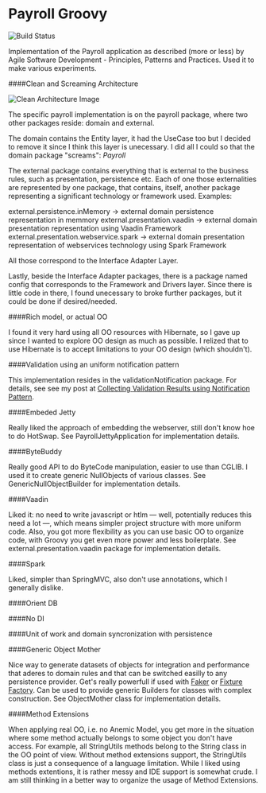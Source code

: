 Payroll Groovy
==============

![Build Status](https://travis-ci.org/vitormcruz/payroll_groovy.svg?branch=master)
                
Implementation of the Payroll application as described (more or less) by Agile Software Development - Principles, Patterns and Practices. Used it to make various experiments.

####Clean and Screaming Architecture
  
![Clean Architecture Image](https://8thlight.com/blog/assets/posts/2012-08-13-the-clean-architecture/CleanArchitecture.jpg)

The specific payroll implementation is on the payroll package, where two other packages reside: domain and external. 

The domain contains the Entity layer, it had the UseCase too but I decided to remove it since I think this layer is unecessary. I did all I could so that the domain package 
"screams": *Payroll*

The external package contains everything that is external to the business rules, such as presentation, persistence etc. Each of one those externalities are represented by one 
package, that contains, itself, another package representing a significant technology or framework used. Examples:

external.persistence.inMemory -> external domain persistence representation in memmory 
external.presentation.vaadin -> external domain presentation representation using Vaadin Framework
external.presentation.webservice.spark -> external domain presentation representation of webservices technology using Spark Framework 

All those correspond to the Interface Adapter Layer.

Lastly, beside the Interface Adapter packages, there is a package named config that corresponds to the Framework and Drivers layer. Since there is little code in there, I found 
unecessary to broke further packages, but it could be done if desired/needed. 

####Rich model, or actual OO

I found it very hard using all OO resources with Hibernate, so I gave up since I wanted to explore OO design as much as possible. I relized that to use Hibernate is to accept 
limitations to your OO design (which shouldn't).
  
####Validation using an uniform notification pattern

This implementation resides in the validationNotification package. For details, see see my post at
[Collecting Validation Results using Notification Pattern](http://techbeatscorner.blogspot.com.br/2017/04/collecting-validation-result-using.html).

####Embeded Jetty

Really liked the approach of embedding the webserver, still don't know hoe to do HotSwap. See PayrollJettyApplication for implementation details.

####ByteBuddy

Really good API to do ByteCode manipulation, easier to use than CGLIB. I used it to create generic NullObjects of various classes. See GenericNullObjectBuilder for implementation 
details. 

####Vaadin

Liked it: no need to write javascript or htlm — well, potentially reduces this need a lot —, which means simpler project structure with more uniform code. Also, you got more 
flexibility as you can use basic OO to organize code, with Groovy you get even more power and less boilerplate. See external.presentation.vaadin package for implementation details.
     
####Spark

Liked, simpler than SpringMVC, also don't use annotations, which I generally dislike. 

####Orient DB

####No DI

####Unit of work and domain syncronization with persistence

####Generic Object Mother

Nice way to generate datasets of objects for integration and performance that aderes to domain rules and that can be switched easilly to any persistence provider. Get's really 
powerfull if used with [Faker](https://dius.github.io/java-faker/) or [Fixture Factory](https://github.com/six2six/fixture-factory). Can be used to provide generic Builders for
classes with complex construction. See ObjectMother class for implementation details. 

####Method Extensions

When applying real OO, i.e. no Anemic Model, you get more in the situation where some method actually belongs to some object you don't have access. For example, all StringUtils 
methods belong to the String class in the OO point of view. Without method extensions support, the StringUtils class is just a consequence of a language limitation. While 
I liked using methods extentions, it is rather messy and IDE support is somewhat crude. I am still thinking in a better way to organize the usage of Method Extensions.    